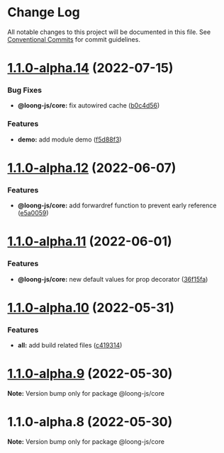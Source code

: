 # Change Log

All notable changes to this project will be documented in this file.
See [Conventional Commits](https://conventionalcommits.org) for commit guidelines.

# [1.1.0-alpha.14](https://github.com/loong-js/loong/compare/v1.1.0-alpha.13...v1.1.0-alpha.14) (2022-07-15)


### Bug Fixes

* **@loong-js/core:** fix autowired cache ([b0c4d56](https://github.com/loong-js/loong/commit/b0c4d569c2d74d700cfa961eb4de514d61671370))


### Features

* **demo:** add module demo ([f5d88f3](https://github.com/loong-js/loong/commit/f5d88f3acd2586242a7cf2b1343e942e05aca185))





# [1.1.0-alpha.12](https://github.com/loong-js/loong/compare/v1.1.0-alpha.11...v1.1.0-alpha.12) (2022-06-07)


### Features

* **@loong-js/core:** add forwardref function to prevent early reference ([e5a0059](https://github.com/loong-js/loong/commit/e5a0059ada6ec8c597d269cb102f5561a1e1b8e8))





# [1.1.0-alpha.11](https://github.com/loong-js/loong/compare/v1.1.0-alpha.10...v1.1.0-alpha.11) (2022-06-01)


### Features

* **@loong-js/core:** new default values for prop decorator ([36f15fa](https://github.com/loong-js/loong/commit/36f15fa2c05a75bbe3e2bca2d108f0eb35462b09))





# [1.1.0-alpha.10](https://github.com/loong-js/loong/compare/v1.1.0-alpha.9...v1.1.0-alpha.10) (2022-05-31)


### Features

* **all:** add build related files ([c419314](https://github.com/loong-js/loong/commit/c419314836c7f99d5aecf7215e55963a4738bda8))





# [1.1.0-alpha.9](https://github.com/loong-js/loong/compare/v1.1.0-alpha.8...v1.1.0-alpha.9) (2022-05-30)

**Note:** Version bump only for package @loong-js/core





# 1.1.0-alpha.8 (2022-05-30)

**Note:** Version bump only for package @loong-js/core
